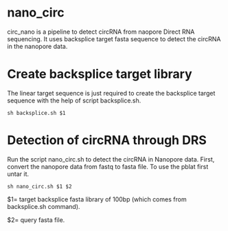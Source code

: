 # nano_circ
circ_nano is a pipeline to detect circRNA from naopore Direct RNA sequencing. It uses backsplice target fasta sequence to detect the circRNA in the nanopore data.

# Create backsplice target library
The linear target sequence is just required to create the backsplice target sequence with the help of script backsplice.sh. 

`sh backsplice.sh $1`

# Detection of circRNA through DRS
Run the script nano_circ.sh to detect the circRNA in Nanopore data. First, convert the nanopore data from fastq to fasta file. To use the pblat first untar it.

`sh nano_circ.sh $1 $2`

$1= target backsplice fasta library of 100bp (which comes from backsplice.sh command).

$2= query fasta file.

